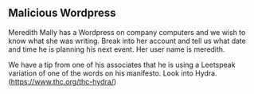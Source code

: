 Malicious Wordpress
---------
Meredith Mally has a Wordpress on company computers and we wish to know what she was writing.  Break into her account and tell us what date and time he is planning his next event.  Her user name is meredith.

We have a tip from one of his associates that he is using a Leetspeak variation of one of the words on his manifesto.  Look into Hydra.  (https://www.thc.org/thc-hydra/)
